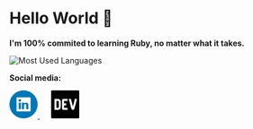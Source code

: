 # Hello World 👋


**I'm 100% commited to learning Ruby, no matter what it takes.**


![Most Used Languages](https://github-readme-stats.vercel.app/api/top-langs/?username=g-101&theme=tokyonight&hide_border=false&include_all_commits=false&count_private=false&layout=compact)

**Social media:**

<a href='https://www.linkedin.com/in/genesislima101/' title='linkedIn profile' style="margin-right: 20px;">
  <img src='./linkedin-logo.png' alt='linkedIn logo' height=50  />
</a>
<a href='https://dev.to/g101' title='DEV blog'>
  <img src='./dev-logo.png' alt='DEV logo' height=50 />
</a>
